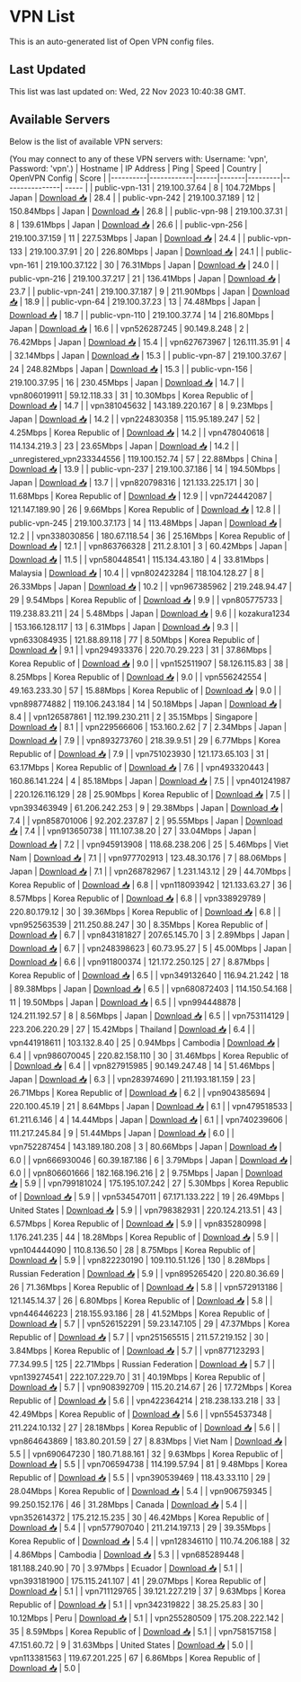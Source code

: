 # VPN List

This is an auto-generated list of Open VPN config files.

## Last Updated

This list was last updated on: Wed, 22 Nov 2023 10:40:38 GMT.

## Available Servers

Below is the list of available VPN servers:

(You may connect to any of these VPN servers with: Username: 'vpn', Password: 'vpn'.)
| Hostname | IP Address | Ping | Speed | Country | OpenVPN Config | Score |
|----------|------------|------|-------|---------|----------------| ----- |
| public-vpn-131 | 219.100.37.64 | 8 | 104.72Mbps | Japan | [Download 📥](./configs/server_0_JP.ovpn) | 28.4 |
| public-vpn-242 | 219.100.37.189 | 12 | 150.84Mbps | Japan | [Download 📥](./configs/server_1_JP.ovpn) | 26.8 |
| public-vpn-98 | 219.100.37.31 | 8 | 139.61Mbps | Japan | [Download 📥](./configs/server_2_JP.ovpn) | 26.6 |
| public-vpn-256 | 219.100.37.159 | 11 | 227.53Mbps | Japan | [Download 📥](./configs/server_3_JP.ovpn) | 24.4 |
| public-vpn-133 | 219.100.37.91 | 20 | 226.80Mbps | Japan | [Download 📥](./configs/server_4_JP.ovpn) | 24.1 |
| public-vpn-161 | 219.100.37.122 | 30 | 76.31Mbps | Japan | [Download 📥](./configs/server_5_JP.ovpn) | 24.0 |
| public-vpn-216 | 219.100.37.217 | 21 | 136.41Mbps | Japan | [Download 📥](./configs/server_6_JP.ovpn) | 23.7 |
| public-vpn-241 | 219.100.37.187 | 9 | 211.90Mbps | Japan | [Download 📥](./configs/server_7_JP.ovpn) | 18.9 |
| public-vpn-64 | 219.100.37.23 | 13 | 74.48Mbps | Japan | [Download 📥](./configs/server_8_JP.ovpn) | 18.7 |
| public-vpn-110 | 219.100.37.74 | 14 | 216.80Mbps | Japan | [Download 📥](./configs/server_9_JP.ovpn) | 16.6 |
| vpn526287245 | 90.149.8.248 | 2 | 76.42Mbps | Japan | [Download 📥](./configs/server_10_JP.ovpn) | 15.4 |
| vpn627673967 | 126.111.35.91 | 4 | 32.14Mbps | Japan | [Download 📥](./configs/server_11_JP.ovpn) | 15.3 |
| public-vpn-87 | 219.100.37.67 | 24 | 248.82Mbps | Japan | [Download 📥](./configs/server_12_JP.ovpn) | 15.3 |
| public-vpn-156 | 219.100.37.95 | 16 | 230.45Mbps | Japan | [Download 📥](./configs/server_13_JP.ovpn) | 14.7 |
| vpn806019911 | 59.12.118.33 | 31 | 10.30Mbps | Korea Republic of | [Download 📥](./configs/server_14_KR.ovpn) | 14.7 |
| vpn381045632 | 143.189.220.167 | 8 | 9.23Mbps | Japan | [Download 📥](./configs/server_15_JP.ovpn) | 14.2 |
| vpn224830358 | 115.95.189.247 | 52 | 4.25Mbps | Korea Republic of | [Download 📥](./configs/server_16_KR.ovpn) | 14.2 |
| vpn478040618 | 114.134.219.3 | 23 | 23.65Mbps | Japan | [Download 📥](./configs/server_17_JP.ovpn) | 14.2 |
| _unregistered_vpn233344556 | 119.100.152.74 | 57 | 22.88Mbps | China | [Download 📥](./configs/server_18_CN.ovpn) | 13.9 |
| public-vpn-237 | 219.100.37.186 | 14 | 194.50Mbps | Japan | [Download 📥](./configs/server_19_JP.ovpn) | 13.7 |
| vpn820798316 | 121.133.225.171 | 30 | 11.68Mbps | Korea Republic of | [Download 📥](./configs/server_20_KR.ovpn) | 12.9 |
| vpn724442087 | 121.147.189.90 | 26 | 9.66Mbps | Korea Republic of | [Download 📥](./configs/server_21_KR.ovpn) | 12.8 |
| public-vpn-245 | 219.100.37.173 | 14 | 113.48Mbps | Japan | [Download 📥](./configs/server_22_JP.ovpn) | 12.2 |
| vpn338030856 | 180.67.118.54 | 36 | 25.16Mbps | Korea Republic of | [Download 📥](./configs/server_23_KR.ovpn) | 12.1 |
| vpn863766328 | 211.2.8.101 | 3 | 60.42Mbps | Japan | [Download 📥](./configs/server_24_JP.ovpn) | 11.5 |
| vpn580448541 | 115.134.43.180 | 4 | 33.81Mbps | Malaysia | [Download 📥](./configs/server_25_MY.ovpn) | 10.4 |
| vpn802423284 | 118.104.128.27 | 8 | 26.33Mbps | Japan | [Download 📥](./configs/server_26_JP.ovpn) | 10.2 |
| vpn967385962 | 219.248.94.47 | 29 | 9.54Mbps | Korea Republic of | [Download 📥](./configs/server_27_KR.ovpn) | 9.9 |
| vpn805775733 | 119.238.83.211 | 24 | 5.48Mbps | Japan | [Download 📥](./configs/server_28_JP.ovpn) | 9.6 |
| kozakura1234 | 153.166.128.117 | 13 | 6.31Mbps | Japan | [Download 📥](./configs/server_29_JP.ovpn) | 9.3 |
| vpn633084935 | 121.88.89.118 | 77 | 8.50Mbps | Korea Republic of | [Download 📥](./configs/server_30_KR.ovpn) | 9.1 |
| vpn294933376 | 220.70.29.223 | 31 | 37.86Mbps | Korea Republic of | [Download 📥](./configs/server_31_KR.ovpn) | 9.0 |
| vpn152511907 | 58.126.115.83 | 38 | 8.25Mbps | Korea Republic of | [Download 📥](./configs/server_32_KR.ovpn) | 9.0 |
| vpn556242554 | 49.163.233.30 | 57 | 15.88Mbps | Korea Republic of | [Download 📥](./configs/server_33_KR.ovpn) | 9.0 |
| vpn898774882 | 119.106.243.184 | 14 | 50.18Mbps | Japan | [Download 📥](./configs/server_34_JP.ovpn) | 8.4 |
| vpn126587861 | 112.199.230.211 | 2 | 35.15Mbps | Singapore | [Download 📥](./configs/server_35_SG.ovpn) | 8.1 |
| vpn229566606 | 153.160.2.62 | 7 | 2.34Mbps | Japan | [Download 📥](./configs/server_36_JP.ovpn) | 7.9 |
| vpn893273760 | 218.39.9.51 | 29 | 6.77Mbps | Korea Republic of | [Download 📥](./configs/server_37_KR.ovpn) | 7.9 |
| vpn751023930 | 121.173.65.103 | 31 | 63.17Mbps | Korea Republic of | [Download 📥](./configs/server_38_KR.ovpn) | 7.6 |
| vpn493320443 | 160.86.141.224 | 4 | 85.18Mbps | Japan | [Download 📥](./configs/server_39_JP.ovpn) | 7.5 |
| vpn401241987 | 220.126.116.129 | 28 | 25.90Mbps | Korea Republic of | [Download 📥](./configs/server_40_KR.ovpn) | 7.5 |
| vpn393463949 | 61.206.242.253 | 9 | 29.38Mbps | Japan | [Download 📥](./configs/server_41_JP.ovpn) | 7.4 |
| vpn858701006 | 92.202.237.87 | 2 | 95.55Mbps | Japan | [Download 📥](./configs/server_42_JP.ovpn) | 7.4 |
| vpn913650738 | 111.107.38.20 | 27 | 33.04Mbps | Japan | [Download 📥](./configs/server_43_JP.ovpn) | 7.2 |
| vpn945913908 | 118.68.238.206 | 25 | 5.46Mbps | Viet Nam | [Download 📥](./configs/server_44_VN.ovpn) | 7.1 |
| vpn977702913 | 123.48.30.176 | 7 | 88.06Mbps | Japan | [Download 📥](./configs/server_45_JP.ovpn) | 7.1 |
| vpn268782967 | 1.231.143.12 | 29 | 44.70Mbps | Korea Republic of | [Download 📥](./configs/server_46_KR.ovpn) | 6.8 |
| vpn118093942 | 121.133.63.27 | 36 | 8.57Mbps | Korea Republic of | [Download 📥](./configs/server_47_KR.ovpn) | 6.8 |
| vpn338929789 | 220.80.179.12 | 30 | 39.36Mbps | Korea Republic of | [Download 📥](./configs/server_48_KR.ovpn) | 6.8 |
| vpn952563539 | 211.250.88.247 | 30 | 8.35Mbps | Korea Republic of | [Download 📥](./configs/server_49_KR.ovpn) | 6.7 |
| vpn843181827 | 207.65.145.70 | 3 | 2.89Mbps | Japan | [Download 📥](./configs/server_50_JP.ovpn) | 6.7 |
| vpn248398623 | 60.73.95.27 | 5 | 45.00Mbps | Japan | [Download 📥](./configs/server_51_JP.ovpn) | 6.6 |
| vpn911800374 | 121.172.250.125 | 27 | 8.87Mbps | Korea Republic of | [Download 📥](./configs/server_52_KR.ovpn) | 6.5 |
| vpn349132640 | 116.94.21.242 | 18 | 89.38Mbps | Japan | [Download 📥](./configs/server_53_JP.ovpn) | 6.5 |
| vpn680872403 | 114.150.54.168 | 11 | 19.50Mbps | Japan | [Download 📥](./configs/server_54_JP.ovpn) | 6.5 |
| vpn994448878 | 124.211.192.57 | 8 | 8.56Mbps | Japan | [Download 📥](./configs/server_55_JP.ovpn) | 6.5 |
| vpn753114129 | 223.206.220.29 | 27 | 15.42Mbps | Thailand | [Download 📥](./configs/server_56_TH.ovpn) | 6.4 |
| vpn441918611 | 103.132.8.40 | 25 | 0.94Mbps | Cambodia | [Download 📥](./configs/server_57_KH.ovpn) | 6.4 |
| vpn986070045 | 220.82.158.110 | 30 | 31.46Mbps | Korea Republic of | [Download 📥](./configs/server_58_KR.ovpn) | 6.4 |
| vpn827915985 | 90.149.247.48 | 14 | 51.46Mbps | Japan | [Download 📥](./configs/server_59_JP.ovpn) | 6.3 |
| vpn283974690 | 211.193.181.159 | 23 | 26.71Mbps | Korea Republic of | [Download 📥](./configs/server_60_KR.ovpn) | 6.2 |
| vpn904385694 | 220.100.45.19 | 21 | 8.64Mbps | Japan | [Download 📥](./configs/server_61_JP.ovpn) | 6.1 |
| vpn479518533 | 61.211.6.146 | 4 | 14.44Mbps | Japan | [Download 📥](./configs/server_62_JP.ovpn) | 6.1 |
| vpn740239606 | 111.217.245.84 | 9 | 51.44Mbps | Japan | [Download 📥](./configs/server_63_JP.ovpn) | 6.0 |
| vpn752287454 | 143.189.180.208 | 3 | 80.66Mbps | Japan | [Download 📥](./configs/server_64_JP.ovpn) | 6.0 |
| vpn666930046 | 60.39.187.186 | 6 | 3.79Mbps | Japan | [Download 📥](./configs/server_65_JP.ovpn) | 6.0 |
| vpn806601666 | 182.168.196.216 | 2 | 9.75Mbps | Japan | [Download 📥](./configs/server_66_JP.ovpn) | 5.9 |
| vpn799181024 | 175.195.107.242 | 27 | 5.30Mbps | Korea Republic of | [Download 📥](./configs/server_67_KR.ovpn) | 5.9 |
| vpn534547011 | 67.171.133.222 | 19 | 26.49Mbps | United States | [Download 📥](./configs/server_68_US.ovpn) | 5.9 |
| vpn798382931 | 220.124.213.51 | 43 | 6.57Mbps | Korea Republic of | [Download 📥](./configs/server_69_KR.ovpn) | 5.9 |
| vpn835280998 | 1.176.241.235 | 44 | 18.28Mbps | Korea Republic of | [Download 📥](./configs/server_70_KR.ovpn) | 5.9 |
| vpn104444090 | 110.8.136.50 | 28 | 8.75Mbps | Korea Republic of | [Download 📥](./configs/server_71_KR.ovpn) | 5.9 |
| vpn822230190 | 109.110.51.126 | 130 | 8.28Mbps | Russian Federation | [Download 📥](./configs/server_72_RU.ovpn) | 5.9 |
| vpn895265420 | 220.80.36.69 | 26 | 71.36Mbps | Korea Republic of | [Download 📥](./configs/server_73_KR.ovpn) | 5.8 |
| vpn572913186 | 121.145.14.37 | 26 | 6.80Mbps | Korea Republic of | [Download 📥](./configs/server_74_KR.ovpn) | 5.8 |
| vpn446446223 | 218.155.93.186 | 28 | 41.52Mbps | Korea Republic of | [Download 📥](./configs/server_75_KR.ovpn) | 5.7 |
| vpn526152291 | 59.23.147.105 | 29 | 47.37Mbps | Korea Republic of | [Download 📥](./configs/server_76_KR.ovpn) | 5.7 |
| vpn251565515 | 211.57.219.152 | 30 | 3.84Mbps | Korea Republic of | [Download 📥](./configs/server_77_KR.ovpn) | 5.7 |
| vpn877123293 | 77.34.99.5 | 125 | 22.71Mbps | Russian Federation | [Download 📥](./configs/server_78_RU.ovpn) | 5.7 |
| vpn139274541 | 222.107.229.70 | 31 | 40.19Mbps | Korea Republic of | [Download 📥](./configs/server_79_KR.ovpn) | 5.7 |
| vpn908392709 | 115.20.214.67 | 26 | 17.72Mbps | Korea Republic of | [Download 📥](./configs/server_80_KR.ovpn) | 5.6 |
| vpn422364214 | 218.238.133.218 | 33 | 42.49Mbps | Korea Republic of | [Download 📥](./configs/server_81_KR.ovpn) | 5.6 |
| vpn554537348 | 211.224.10.132 | 27 | 28.18Mbps | Korea Republic of | [Download 📥](./configs/server_82_KR.ovpn) | 5.6 |
| vpn864643869 | 183.80.201.59 | 27 | 8.83Mbps | Viet Nam | [Download 📥](./configs/server_83_VN.ovpn) | 5.5 |
| vpn690647230 | 180.71.88.161 | 32 | 9.63Mbps | Korea Republic of | [Download 📥](./configs/server_84_KR.ovpn) | 5.5 |
| vpn706594738 | 114.199.57.94 | 81 | 9.48Mbps | Korea Republic of | [Download 📥](./configs/server_85_KR.ovpn) | 5.5 |
| vpn390539469 | 118.43.33.110 | 29 | 28.04Mbps | Korea Republic of | [Download 📥](./configs/server_86_KR.ovpn) | 5.4 |
| vpn906759345 | 99.250.152.176 | 46 | 31.28Mbps | Canada | [Download 📥](./configs/server_87_CA.ovpn) | 5.4 |
| vpn352614372 | 175.212.15.235 | 30 | 46.42Mbps | Korea Republic of | [Download 📥](./configs/server_88_KR.ovpn) | 5.4 |
| vpn577907040 | 211.214.197.13 | 29 | 39.35Mbps | Korea Republic of | [Download 📥](./configs/server_89_KR.ovpn) | 5.4 |
| vpn128346110 | 110.74.206.188 | 32 | 4.86Mbps | Cambodia | [Download 📥](./configs/server_90_KH.ovpn) | 5.3 |
| vpn685289448 | 181.188.240.90 | 70 | 3.97Mbps | Ecuador | [Download 📥](./configs/server_91_EC.ovpn) | 5.1 |
| vpn393181900 | 175.115.241.107 | 41 | 29.07Mbps | Korea Republic of | [Download 📥](./configs/server_92_KR.ovpn) | 5.1 |
| vpn711129765 | 39.121.227.219 | 37 | 9.63Mbps | Korea Republic of | [Download 📥](./configs/server_93_KR.ovpn) | 5.1 |
| vpn342319822 | 38.25.25.83 | 30 | 10.12Mbps | Peru | [Download 📥](./configs/server_94_PE.ovpn) | 5.1 |
| vpn255280509 | 175.208.222.142 | 35 | 8.59Mbps | Korea Republic of | [Download 📥](./configs/server_95_KR.ovpn) | 5.1 |
| vpn758157158 | 47.151.60.72 | 9 | 31.63Mbps | United States | [Download 📥](./configs/server_96_US.ovpn) | 5.0 |
| vpn113381563 | 119.67.201.225 | 67 | 6.86Mbps | Korea Republic of | [Download 📥](./configs/server_97_KR.ovpn) | 5.0 |
